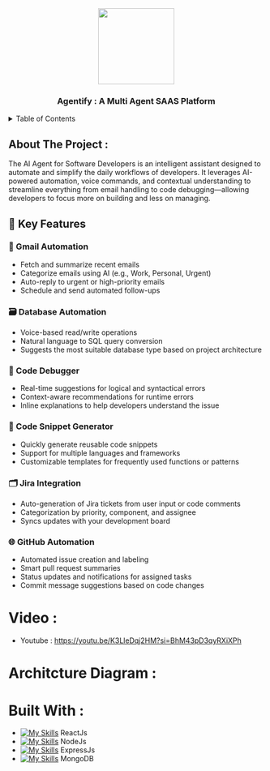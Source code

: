 <div align="center">
  <img src="https://github.com/user-attachments/assets/95a6164f-0ac0-4c81-8a8b-b98a798a89e4" height="150px" width="150px" />
  <h3 align="center"> Agentify : A Multi Agent SAAS Platform </h3>
</div>
<details>
  <summary>Table of Contents</summary>
  <ol>
    <li>
      <a href="#about-the-project">About The Project</a>
      <ul>
        <li><a href="#built-with">Built With</a></li>
      </ul>
    </li>
  </ol>
</details>

## About The Project : 
The AI Agent for Software Developers is an intelligent assistant designed to automate and simplify the daily workflows of developers. It leverages AI-powered automation, voice commands, and contextual understanding to streamline everything from email handling to code debugging—allowing developers to focus more on building and less on managing.

## 🔑 Key Features

### 📧 Gmail Automation
- Fetch and summarize recent emails  
- Categorize emails using AI (e.g., Work, Personal, Urgent)  
- Auto-reply to urgent or high-priority emails  
- Schedule and send automated follow-ups  

### 🗃️ Database Automation
- Voice-based read/write operations  
- Natural language to SQL query conversion  
- Suggests the most suitable database type based on project architecture  

### 🐞 Code Debugger
- Real-time suggestions for logical and syntactical errors  
- Context-aware recommendations for runtime errors  
- Inline explanations to help developers understand the issue  

### 🔧 Code Snippet Generator
- Quickly generate reusable code snippets  
- Support for multiple languages and frameworks  
- Customizable templates for frequently used functions or patterns  

### 🗂️ Jira Integration
- Auto-generation of Jira tickets from user input or code comments  
- Categorization by priority, component, and assignee  
- Syncs updates with your development board  

### 🌐 GitHub Automation
- Automated issue creation and labeling  
- Smart pull request summaries  
- Status updates and notifications for assigned tasks  
- Commit message suggestions based on code changes  

# Video :
- Youtube : https://youtu.be/K3LleDqj2HM?si=BhM43pD3qyRXiXPh 

# Architcture Diagram : 


# Built With : 
- [![My Skills](https://skillicons.dev/icons?i=react&perline=3)](https://skillicons.dev) ReactJs
- [![My Skills](https://skillicons.dev/icons?i=nodejs&perline=3)](https://skillicons.dev) NodeJs
- [![My Skills](https://skillicons.dev/icons?i=express&perline=3)](https://skillicons.dev) ExpressJs
- [![My Skills](https://skillicons.dev/icons?i=mongodb&perline=3)](https://skillicons.dev) MongoDB
